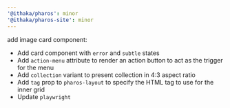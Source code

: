 ```yaml
---
'@ithaka/pharos': minor
'@ithaka/pharos-site': minor
---
```

add image card component:

* Add card component with `error` and `subtle` states
* Add `action-menu` attribute to render an action button to act as the trigger for the menu
* Add `collection` variant to present collection in 4:3 aspect ratio
* Add `tag` prop to `pharos-layout` to specify the HTML tag to use for the inner grid
* Update `playwright`





